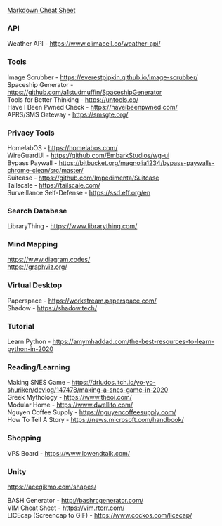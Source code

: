 [Markdown Cheat Sheet](https://github.com/adam-p/markdown-here/wiki/Markdown-Cheatsheet) 

### API  
Weather API - https://www.climacell.co/weather-api/  

### Tools 
Image Scrubber - https://everestpipkin.github.io/image-scrubber/  
Spaceship Generator - https://github.com/a1studmuffin/SpaceshipGenerator  
Tools for Better Thinking - https://untools.co/  
Have I Been Pwned Check - https://haveibeenpwned.com/  
APRS/SMS Gateway - https://smsgte.org/  

### Privacy Tools
HomelabOS - https://homelabos.com/  
WireGuardUI - https://github.com/EmbarkStudios/wg-ui  
Bypass Paywall - https://bitbucket.org/magnolia1234/bypass-paywalls-chrome-clean/src/master/  
Suitcase - https://github.com/Impedimenta/Suitcase  
Tailscale - https://tailscale.com/  
Surveillance Self-Defense - https://ssd.eff.org/en  

### Search Database  
LibraryThing - https://www.librarything.com/  

### Mind Mapping  
https://www.diagram.codes/  
https://graphviz.org/ 

### Virtual Desktop  
Paperspace - https://workstream.paperspace.com/  
Shadow - https://shadow.tech/  

### Tutorial  
Learn Python - https://amymhaddad.com/the-best-resources-to-learn-python-in-2020  

### Reading/Learning
Making SNES Game - https://drludos.itch.io/yo-yo-shuriken/devlog/147478/making-a-snes-game-in-2020  
Greek Mythology - https://www.theoi.com/  
Modular Home - https://www.dwellito.com/  
Nguyen Coffee Supply - https://nguyencoffeesupply.com/  
How To Tell A Story - https://news.microsoft.com/handbook/  

### Shopping  
VPS Board - https://www.lowendtalk.com/  

### Unity
https://acegikmo.com/shapes/  

BASH Generator - http://bashrcgenerator.com/   
VIM Cheat Sheet - https://vim.rtorr.com/  
LICEcap (Screencap to GIF) - https://www.cockos.com/licecap/  
